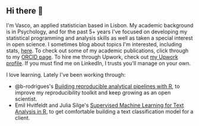 ## Hi there 👋

I'm Vasco, an applied statistician based in Lisbon. My academic background is in Psychology, and for the past 5+ years I've focused on developing my statistical programming and analysis skills as well as taken a special interest in open science. I sometimes blog about topics I'm interested, including stats, [here](https://vbrazao.github.io/blog/). To check out some of my academic publications, click through to my [ORCID page](https://orcid.org/my-orcid?orcid=0009-0009-2206-202X). To hire me through Upwork, check out [my Upwork profile](https://www.upwork.com/freelancers/~010ee2f24d43313103). If you must find me on LinkedIn, I trusts you'll manage on your own.

I love learning. Lately I've been working through:
- @b-rodrigues's [Building reproducible analytical pipelines with R](https://raps-with-r.dev/), to improve my reproducibility toolkit and keep growing as an open scientist.
- Emil Hvitfeldt and Julia Silge's [Supervised Machine Learning for Text Analysis in R](https://smltar.com/), to get comfortable building a text classification model for a client.


<!--
**vbrazao/vbrazao** is a ✨ _special_ ✨ repository because its `README.md` (this file) appears on your GitHub profile.

Here are some ideas to get you started:

- 🔭 I’m currently working on ...
- 🌱 I’m currently learning ...
- 👯 I’m looking to collaborate on ...
- 🤔 I’m looking for help with ...
- 💬 Ask me about ...
- 📫 How to reach me: ...
- 😄 Pronouns: ...
- ⚡ Fun fact: ...
-->
